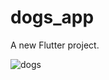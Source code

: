 # dogs_app

A new Flutter project.


![dogs](https://user-images.githubusercontent.com/29973296/189601464-d599c271-6c39-424e-97b1-1686bb44a430.PNG)
